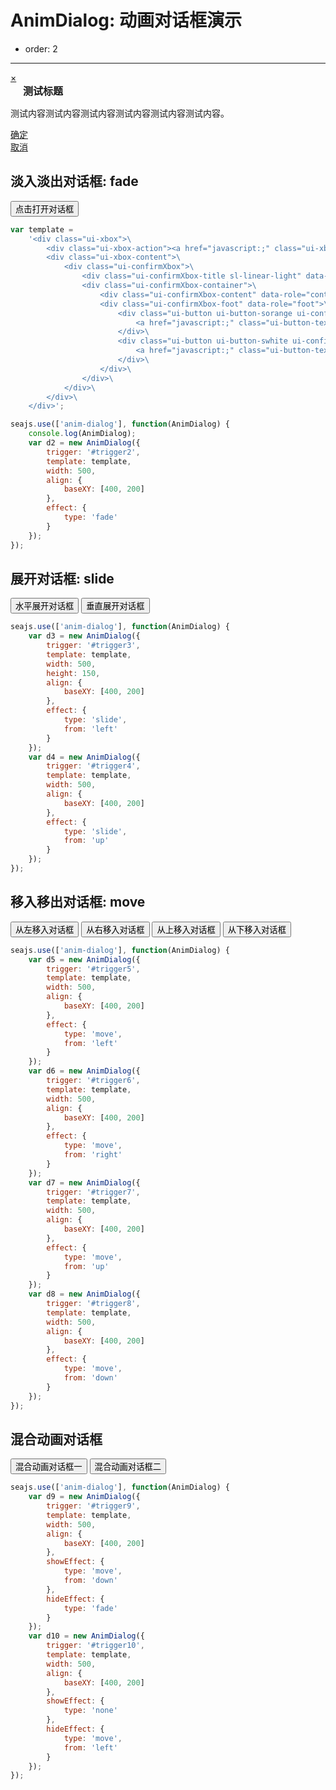 # AnimDialog: 动画对话框演示

- order: 2

---

<link href="http://dev.assets.alipay.net/al/alice.components.ui-confirmXbox-1.0-full.css" rel="stylesheet">
<link href="http://dev.assets.alipay.net/al/alice.components.ui-xbox-1.3-src.css" rel="stylesheet">
<style>
.ui-confirmXbox h2 {
    margin:0;
    padding:0;
    margin-left:20px;
    border:none;
    font-size:16px;
}
</style>

<div class="ui-xbox fn-hide" id="confirmBox">
    <div class="ui-xbox-action"><a href="javascript:;" class="ui-xbox-close" data-role="close" title="关闭">×</a></div>
    <div class="ui-xbox-content">
        <!-- ui-confirmXbox -->
        <div class="ui-confirmXbox fn-clear">
            <div class="ui-confirmXbox-title sl-linear-light" data-role="head">
                <h2 data-role="title">测试标题</h2>
            </div>
            <div class="ui-confirmXbox-container">
                <div class="ui-confirmXbox-content" data-role="content">
                    <p>测试内容测试内容测试内容测试内容测试内容测试内容。</p>
                </div>
                <div class="ui-confirmXbox-foot">
                    <div class="ui-button ui-button-sorange" data-role="confirm">
                        <a href="javascript:;" class="ui-button-text">确定</a>
                    </div>
                    <div class="ui-button ui-button-swhite" data-role="cancel">
                        <a href="javascript:;" class="ui-button-text">取消</a>
                    </div>
                </div>
            </div>
        </div>
        <!-- ui-confirmXbox end -->
    </div>
</div>

## 淡入淡出对话框: fade

<div class="cell">
    <input type="button" id="trigger2" value="点击打开对话框" />
</div>

````javascript
var template =  
    '<div class="ui-xbox">\
        <div class="ui-xbox-action"><a href="javascript:;" class="ui-xbox-close" data-role="close" title="关闭">×</a></div>\
        <div class="ui-xbox-content">\
            <div class="ui-confirmXbox">\
                <div class="ui-confirmXbox-title sl-linear-light" data-role="head"><h2 data-role="title">我是标题</h2></div>\
                <div class="ui-confirmXbox-container">\
                    <div class="ui-confirmXbox-content" data-role="content">我是内容</div>\
                    <div class="ui-confirmXbox-foot" data-role="foot">\
                        <div class="ui-button ui-button-sorange ui-confirmXbox-confirm" data-role="confirm">\
                            <a href="javascript:;" class="ui-button-text">确定</a>\
                        </div>\
                        <div class="ui-button ui-button-swhite ui-confirmXbox-cancel" data-role="cancel">\
                            <a href="javascript:;" class="ui-button-text">取消</a>\
                        </div>\
                    </div>\
                </div>\
            </div>\
        </div>\
    </div>';

seajs.use(['anim-dialog'], function(AnimDialog) {
    console.log(AnimDialog);
    var d2 = new AnimDialog({
        trigger: '#trigger2',
        template: template,
        width: 500,
        align: {
            baseXY: [400, 200]
        },
        effect: {
            type: 'fade'
        }
    });
});
````

## 展开对话框: slide

<div class="cell">
    <input type="button" id="trigger3" value="水平展开对话框" />
    <input type="button" id="trigger4" value="垂直展开对话框" />    
</div>

````javascript
seajs.use(['anim-dialog'], function(AnimDialog) {
    var d3 = new AnimDialog({
        trigger: '#trigger3',
        template: template,
        width: 500,
        height: 150,
        align: {
            baseXY: [400, 200]
        },
        effect: {
            type: 'slide',
            from: 'left'
        }
    });
    var d4 = new AnimDialog({
        trigger: '#trigger4',
        template: template,
        width: 500,
        align: {
            baseXY: [400, 200]
        },
        effect: {
            type: 'slide',
            from: 'up'
        }
    });
});
````

## 移入移出对话框: move

<div class="cell">
    <input type="button" id="trigger5" value="从左移入对话框" />
    <input type="button" id="trigger6" value="从右移入对话框" />
    <input type="button" id="trigger7" value="从上移入对话框" />
    <input type="button" id="trigger8" value="从下移入对话框" />
</div>

````javascript
seajs.use(['anim-dialog'], function(AnimDialog) {
    var d5 = new AnimDialog({
        trigger: '#trigger5',
        template: template,
        width: 500,
        align: {
            baseXY: [400, 200]
        },
        effect: {
            type: 'move',
            from: 'left'
        }
    });
    var d6 = new AnimDialog({
        trigger: '#trigger6',
        template: template,
        width: 500,
        align: {
            baseXY: [400, 200]
        },
        effect: {
            type: 'move',
            from: 'right'
        }
    });
    var d7 = new AnimDialog({
        trigger: '#trigger7',
        template: template,
        width: 500,
        align: {
            baseXY: [400, 200]
        },
        effect: {
            type: 'move',
            from: 'up'
        }
    });
    var d8 = new AnimDialog({
        trigger: '#trigger8',
        template: template,
        width: 500,
        align: {
            baseXY: [400, 200]
        },
        effect: {
            type: 'move',
            from: 'down'
        }
    });
});
````

## 混合动画对话框

<div class="cell">
    <input type="button" id="trigger9" value="混合动画对话框一" />
    <input type="button" id="trigger10" value="混合动画对话框二" />
</div>

````javascript
seajs.use(['anim-dialog'], function(AnimDialog) {
    var d9 = new AnimDialog({
        trigger: '#trigger9',
        template: template,
        width: 500,
        align: {
            baseXY: [400, 200]
        },
        showEffect: {
            type: 'move',
            from: 'down'
        },
        hideEffect: {
            type: 'fade'
        }
    });
    var d10 = new AnimDialog({
        trigger: '#trigger10',
        template: template,
        width: 500,
        align: {
            baseXY: [400, 200]
        },
        showEffect: {
            type: 'none'
        },
        hideEffect: {
            type: 'move',
            from: 'left'
        }
    });
});
````

